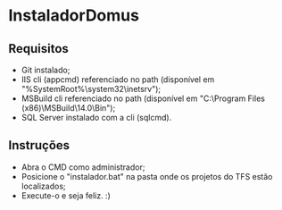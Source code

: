 # InstaladorDomus

## Requisitos
- Git instalado;
- IIS cli (appcmd) referenciado no path (disponível em "%SystemRoot%\system32\inetsrv\");
- MSBuild cli referenciado no path (disponível em "C:\Program Files (x86)\MSBuild\14.0\Bin");
- SQL Server instalado com a cli (sqlcmd).

## Instruções
- Abra o CMD como administrador;
- Posicione o "instalador.bat" na pasta onde os projetos do TFS estão localizados;
- Execute-o e seja feliz. :)